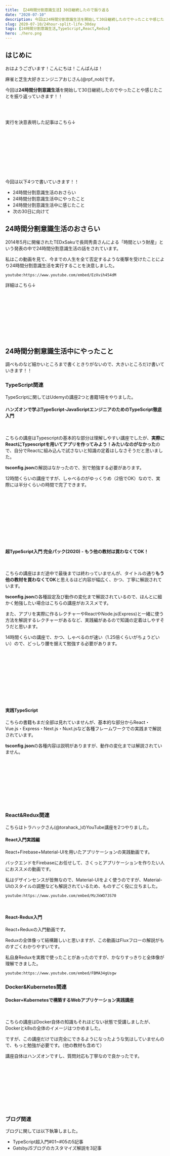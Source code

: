 ```yaml
---
title: 【24時間分割意識生活】30日継続したので振り返る
date: "2020-07-10"
description: 今回は24時間分割意識生活を開始して30日継続したのでやったことや感じたことを振り返っていきます！！
slug: 2020-07-10/24hour-split-life-30day
tags: [24時間分割意識生活,TypeScript,React,Redux]
hero: ./hero.png
---
```


## はじめに 

おはようございます！こんにちは！こんばんは！

麻雀と芝生大好きエンジニアおじさん(@rpf_nob)です。

今回は**24時間分割意識生活**を開始して30日継続したのでやったことや感じたことを振り返っていきます！！

<br>
<br>

実行を決意表明した記事はこちら↓

<div class="iframely-embed"><div class="iframely-responsive" style="height: 140px; padding-bottom: 0;"><a href="https://rpf-noblog.com/2020-06-11/24hour-split-life-start/" data-iframely-url="//cdn.iframe.ly/EjpcRto?iframe=card-small"></a></div></div>

今回は以下4つで書いていきます！！

* 24時間分割意識生活のおさらい
* 24時間分割意識生活中にやったこと
* 24時間分割意識生活中に感じたこと
* 次の30日に向けて

## 24時間分割意識生活のおさらい

2014年5月に開催されたTEDxSakuで長岡秀貴さんによる「時間という財産」という発表の中で24時間分割意識生活の話をされています。

私はこの動画を見て、今までの人生を全て否定するような衝撃を受けたことにより24時間分割意識生活を実行することを決意しました。

`youtube:https://www.youtube.com/embed/EzXvih454dM`


詳細はこちら↓

<div class="iframely-embed"><div class="iframely-responsive" style="height: 140px; padding-bottom: 0;"><a href="https://rpf-noblog.com/2020-06-11/24hour-split-life-start/" data-iframely-url="//cdn.iframe.ly/EjpcRto?iframe=card-small"></a></div></div>


## 24時間分割意識生活中にやったこと

調べものなど細かいところまで書くときりがないので、大きいところだけ書いていきます！！

### TypeScript関連

TypeScriptに関してはUdemyの講座2つと書籍1冊をやりました。

#### ハンズオンで学ぶTypeScript-JavaScriptエンジニアのためのTypeScript徹底入門

<br>

こちらの講座はTypescriptの基本的な部分は理解しやすい講座でしたが、**実際にReactにTypescriptを用いてアプリを作ってみよう！みたいなのがなかった**ので、自分でReactに組み込んで試さないと知識の定着はしなさそうだと思いました。

**tsconfig.json**の解説はなかったので、別で勉強する必要があります。

12時間くらいの講座ですが、しゃべるのがゆっくりめ（2倍でOK）なので、実際には半分くらいの時間で完了できます。

<div class="iframely-embed"><div class="iframely-responsive" style="height: 140px; padding-bottom: 0;"><a href="https://www.udemy.com/course/ts-for-js-developers/" data-iframely-url="//cdn.iframe.ly/kqfXcrl?iframe=card-small"></a></div></div>

<br>

#### 超TypeScript入門 完全パック(2020) - もう他の教材は買わなくてOK！

<br>

こちらの講座はまだ途中で最後までは終わっていませんが、タイトルの通り**もう他の教材を買わなくてOK**と思えるほど内容が幅広く、かつ、丁寧に解説されています。

**tsconfig.json**の各種設定及び動作の変化まで解説されているので、ほんとに細かく勉強したい場合はこちらの講座がおススメです。

また、アプリを実際に作るレクチャーやReactやNode.js(Express)と一緒に使う方法を解説するレクチャーがあるなど、実践編があるので知識の定着はしやすそうだと思います。

14時間くらいの講座で、かつ、しゃべるのが速い（1.25倍くらいがちょうどいい）ので、どっしり腰を据えて勉強する必要があります。

<div class="iframely-embed"><div class="iframely-responsive" style="height: 140px; padding-bottom: 0;"><a href="https://www.udemy.com/course/typescript-complete/" data-iframely-url="//cdn.iframe.ly/xXbIX29?iframe=card-small"></a></div></div>

<br>

#### 実践TypeScript

こちらの書籍もまだ全部は見れていませんが、基本的な部分からReact・Vue.js・Express・Next.js・Nuxt.jsなど各種フレームワークでの実践まで解説されています。

**tsconfig.json**の各種内容は説明がありますが、動作の変化までは解説されていません。

<div class="iframely-embed"><div class="iframely-responsive" style="height: 140px; padding-bottom: 0;"><a href="https://www.amazon.co.jp/%25E5%25AE%259F%25E8%25B7%25B5TypeScript-%25E5%2590%2589%25E4%25BA%2595-%25E5%2581%25A5%25E6%2596%2587-ebook/dp/B07T477V6G" data-iframely-url="//cdn.iframe.ly/5nEtQsQ?iframe=card-small"></a></div></div>

### React&Redux関連

こちらはトラハックさん(@torahack_)のYouTube講座を2つやりました。

#### React入門実践編

React+Firebase+Material-UIを用いたアプリケーションの実践動画です。

バックエンドをFirebaseにお任せして、さくっとアプリケーションを作りたい人におススメの動画です。

私はデザインセンスが皆無なので、Material-UIをよく使うのですが、Material-UIのスタイルの調整なども解説されているため、ものすごく役に立ちました。

`youtube:https://www.youtube.com/embed/MzJkWO73S70`

<br>

#### React-Redux入門

React+Reduxの入門動画です。

Reduxの全体像って結構難しいと思いますが、この動画はFluxフローの解説がものすごくわかりやすいです。

私自身Reduxを実務で使ったことがあったのですが、かなりすっきりと全体像が理解できました。

`youtube:https://www.youtube.com/embed/FBMA34gUsgw`

### Docker&Kubernetes関連

#### Docker+Kubernetesで構築するWebアプリケーション実践講座

<br>

こちらの講座はDocker自体の知識もそれほどない状態で受講しましたが、Dockerとk8sの全体のイメージはつかめました。

ですが、この講座だけでは完全にできるようになったような気はしていませんので、もっと勉強が必要です。（他の教材も含めて）

講座自体はハンズオンですし、質問対応も丁寧なので良かったです。

<div class="iframely-embed"><div class="iframely-responsive" style="height: 140px; padding-bottom: 0;"><a href="https://www.udemy.com/course/web-application-with-docker-kubernetes/" data-iframely-url="//cdn.iframe.ly/tArOljw?iframe=card-small"></a></div></div>


### ブログ関連

ブログに関しては以下執筆しました。

* TypeScript超入門#01~#05の5記事
* GatsbyJSブログのカスタマイズ解説を3記事

<div class="iframely-embed"><div class="iframely-responsive" style="height: 140px; padding-bottom: 0;"><a href="https://rpf-noblog.com/2020-06-17/start-typescript-01/" data-iframely-url="//cdn.iframe.ly/tmxszMy?iframe=card-small"></a></div></div>

<br>

<div class="iframely-embed"><div class="iframely-responsive" style="height: 140px; padding-bottom: 0;"><a href="https://rpf-noblog.com/2020-07-01/gatsby-ogp-image/" data-iframely-url="//cdn.iframe.ly/rHfXYfb?iframe=card-small"></a></div></div>


### Qiita関連

Qiitaに関しては以下執筆しました。

<div class="iframely-embed"><div class="iframely-responsive" style="height: 140px; padding-bottom: 0;"><a href="https://qiita.com/rpf-nob/items/5ca5aada4615b33c0eb1" data-iframely-url="//cdn.iframe.ly/UmoCkgF?iframe=card-small"></a></div></div>


## 24時間分割意識生活中に感じたこと

以下感じたことです。

* 意外と朝起きれる
* 早朝はアウトプットに限る
* 残業しないように頑張る

### 意外と朝起きれる

朝5時に起きて時間を作るようにしているのですが、思ったよりしんどくないですね。

Twitterで今日のスケジュールを毎日つぶやくようにすると、やらなきゃという気持ちが強くなります。

あと、目標を明確にすることによってそれに向かって勉強しているので、頑張れるのだと思います。

### 早朝はアウトプットに限る

早朝はアウトプットに限ります。インプットするにしてもコードを書きながら手を動かすことが大事だと思います。

書籍読むだけなのはもったいない気がします。

### 残業しないように頑張る

明確にスケジュールを立てると残業しないように、考えて効率的に仕事するようになりました。

この30日間で残業した日は1日だけだったと思います。

## 次の30日に向けて

今のところ以下をやろうと思います。

* TypeScriptの講座や書籍を修了して、ブログのTypeScript超入門記事も終わらせる。
* TypeScriptをReactに組み込んで、簡単なアプリケーションを作る。
* トラハックさんのYouTubeのReact-Redux実践編をやる。
* Firebaseを勉強する。
* ブログ・Qiita執筆する。
* 個人アプリの要件など整理し始める。

`youtube:https://www.youtube.com/embed/8fNgXnVTULU`

## まとめ

今回は24時間分割意識生活を開始して30日継続した振り返りをしました。

とりあえず時間を作ることは実践できたので、その時間を有効に活用して行きたいと思います！！<br>
インプットだけでなくアウトプットする！アプリケーション作る！！

<br>

みなさんも**24時間分割意識生活**を始めてみませんか？？

最後まで見ていただきありがとうございました！！！！！